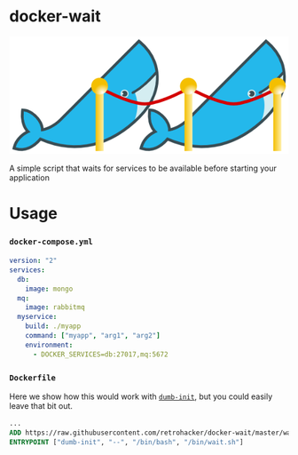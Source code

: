 # docker-wait

![docker-wait](./imgs/logo.png)

A simple script that waits for services to be available before starting your application

# Usage

### `docker-compose.yml`

```yml
version: "2"
services:
  db:
    image: mongo
  mq:
    image: rabbitmq
  myservice:
    build: ./myapp
    command: ["myapp", "arg1", "arg2"]
    environment:
      - DOCKER_SERVICES=db:27017,mq:5672
```

### `Dockerfile`

Here we show how this would work with [`dumb-init`](https://github.com/Yelp/dumb-init), but you could easily leave that bit out.

```Dockerfile
...
ADD https://raw.githubusercontent.com/retrohacker/docker-wait/master/wait.sh /bin/wait.sh
ENTRYPOINT ["dumb-init", "--", "/bin/bash", "/bin/wait.sh"]
```
